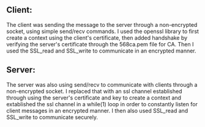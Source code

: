 ## Client:
The client was sending the message to the server through 
a non-encrypted socket, using simple send/recv commands.
I used the openssl library to first create a context using
the client's certificate, then added handshake by verifying 
the server's certificate through the 568ca.pem file for CA.
Then I used the SSL_read and SSL_write to communicate in an
encrypted manner. 

## Server:
The server was also using send/recv to communicate with 
clients through a non-encrypted socket. I replaced that
with an ssl channel established through using the server's
certificate and key to create a context and extablished the
ssl channel in a while(1) loop in order to constantly listen 
for client messages in an encrypted manner. I then also used
SSL_read and SSL_write to communicate securely.
